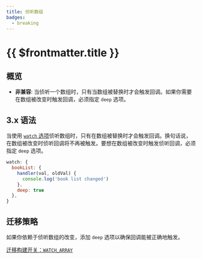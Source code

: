 ```yaml
---
title: 侦听数组
badges:
  - breaking
---
```


# {{ $frontmatter.title }} <MigrationBadges :badges="$frontmatter.badges" />

## 概览

- **非兼容**: 当侦听一个数组时，只有当数组被替换时才会触发回调。如果你需要在数组被改变时触发回调，必须指定 `deep` 选项。

## 3.x 语法

当使用 [`watch` 选项](https://cn.vuejs.org/api/options-state.html#watch)侦听数组时，只有在数组被替换时才会触发回调。换句话说，在数组被改变时侦听回调将不再被触发。要想在数组被改变时触发侦听回调，必须指定 `deep` 选项。

```js
watch: {
  bookList: {
    handler(val, oldVal) {
      console.log('book list changed')
    },
    deep: true
  },
}
```

## 迁移策略

如果你依赖于侦听数组的改变，添加 `deep` 选项以确保回调能被正确地触发。

[迁移构建开关：`WATCH_ARRAY`](/zh/migration-build.html#兼容性配置)
